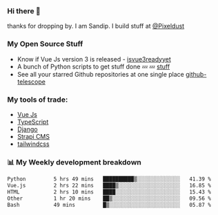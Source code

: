 ### Hi there 👋

thanks for dropping by.
I am Sandip. I build stuff at [@Pixeldust](github.com/pixeldust-in/)

###  **My Open Source Stuff**

 - Know if Vue Js version 3 is released -  [isvue3readyyet](https://github.com/sandiprb/isvue3readyyet)
 - A bunch of Python scripts to get stuff done 💤 💤 [stuff](https://github.com/sandiprb/stuff)
 - See all your starred Github repositories at one single place [github-telescope](https://github.com/sandiprb/github-telescope)



###  **My tools of trade:**
 - [Vue Js](https://github.com/vuejs/vue/)
 - [TypeScript](https://github.com/microsoft/TypeScript)
 - [Django](github.com/django/django)
 - [Strapi CMS](github.com/strapi/strapi)
 - [tailwindcss](https://github.com/tailwindlabs/tailwindcss)


###  📊 **My Weekly development breakdown**
<!--START_SECTION:waka-->

```txt
Python         5 hrs 49 mins   ██████████▒░░░░░░░░░░░░░░   41.39 %
Vue.js         2 hrs 22 mins   ████▒░░░░░░░░░░░░░░░░░░░░   16.85 %
HTML           2 hrs 10 mins   ████░░░░░░░░░░░░░░░░░░░░░   15.43 %
Other          1 hr 20 mins    ██▒░░░░░░░░░░░░░░░░░░░░░░   09.56 %
Bash           49 mins         █▒░░░░░░░░░░░░░░░░░░░░░░░   05.87 %
```

<!--END_SECTION:waka-->
